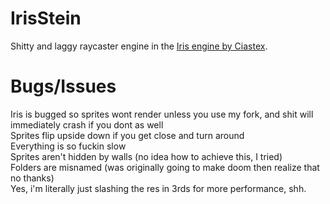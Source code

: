 # IrisStein
Shitty and laggy raycaster engine in the [Iris engine by Ciastex](https://github.com/Ciastex/Iris).

# Bugs/Issues
Iris is bugged so sprites wont render unless you use my fork, and shit will immediately crash if you dont as well  
Sprites flip upside down if you get close and turn around  
Everything is so fuckin slow  
Sprites aren't hidden by walls (no idea how to achieve this, I tried)  
Folders are misnamed (was originally going to make doom then realize that no thanks)  
Yes, i'm literally just slashing the res in 3rds for more performance, shh.  
